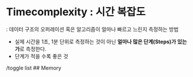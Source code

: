 # Timecomplexity : 시간 복잡도
: 데이터 구조의 오퍼레이션 혹은 알고리즘이 얼마나 빠르고 느린지 측정하는 방법
- 실제 시간을 1초, 1분 단위로 측정하는 것이 아닌 **얼마나 많은 단계(Steps)가 있는 가**로 측정한다.
- 단계가 적을 수록 좋은 것

/toggle list ## Memory
